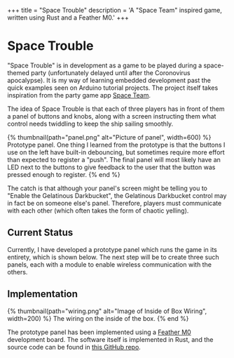 +++
title = "Space Trouble"
description = 'A "Space Team" inspired game, written using Rust and a Feather M0.'
+++

# Space Trouble

"Space Trouble" is in development as a game to be played during a space-themed party (unfortunately
delayed until after the Coronovirus apocalypse). It is my way of learning embedded development past
the quick examples seen on Arduino tutorial projects. The project itself takes inspiration from the
party game app [Space Team](https://spaceteam.ca/).

The idea of Space Trouble is that each of three players has in front of them a panel of buttons and
knobs, along with a screen instructing them what control needs twiddling to keep the ship sailing
smoothly. 

{% thumbnail(path="panel.png" alt="Picture of panel", width=600) %}
  Prototype panel. One thing I learned from the prototype is that the buttons I
  use on the left have built-in debouncing, but sometimes require more effort
  than expected to register a "push". The final panel will most likely have an
  LED next to the buttons to give feedback to the user that the button was
  pressed enough to register.
{% end %}

The catch is that although your panel's screen might be telling you to "Enable the Gelatinous
Darkbucket", the Gelatinous Darkbucket control may in fact be on someone else's panel. Therefore,
players must communicate with each other (which often takes the form of chaotic yelling).

## Current Status

Currently, I have developed a prototype panel which runs the game in its entirety, which is shown
below. The next step will be to create three such panels, each with a module to enable wireless
communication with the others.

## Implementation

{% thumbnail(path="wiring.png" alt="Image of Inside of Box Wiring", width=200) %}
The wiring on the inside of the box.
{% end %}

The prototype panel has been implemented using a [Feather M0](https://www.adafruit.com/product/2772)
development board. The software itself is implemented in Rust, and the source code can be found in
[this GitHub repo](https://github.com/markhildreth/space_trouble).
